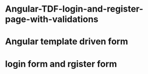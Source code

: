 # Angular-TDF-login-and-register-page-with-validations
# Angular template driven form
# login form  and rgister form
